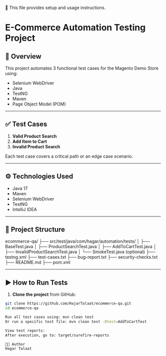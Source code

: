 📄 This file provides setup and usage instructions.

# E-Commerce Automation Testing Project

## 📌 Overview
This project automates 3 functional test cases for the Magento Demo Store using:
- Selenium WebDriver
- Java
- TestNG
- Maven
- Page Object Model (POM)

---

## ✅ Test Cases
1. **Valid Product Search**
2. **Add Item to Cart**
3. **Invalid Product Search**

Each test case covers a critical path or an edge case scenario.

---

## ⚙️ Technologies Used
- Java 17
- Maven
- Selenium WebDriver
- TestNG
- IntelliJ IDEA

---

## 📁 Project Structure
ecommerce-qa/
├── src/test/java/com/hagar/automation/tests/
│ ├── BaseTest.java
│ ├── ProductSearchTest.java
│ ├── AddToCartTest.java
│ ├── InvalidProductSearchTest.java
│ └── SmokeTest.java (optional)
├── testng.xml
├── test-cases.txt
├── bug-report.txt
├── security-checks.txt
├── README.md
├── pom.xml


---

## ▶️ How to Run Tests

1. **Clone the project** from GitHub:

```bash
git clone https://github.com/HajarTalaat/ecommerce-qa.git
cd ecommerce-qa

Run all test cases using: mvn clean test
Or run a specific test file: mvn clean test -Dtest=AddToCartTest

View test reports:
After execution, go to: target/surefire-reports

👩‍💻 Author
Hagar Talaat

